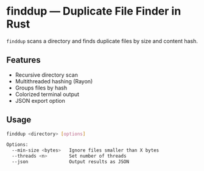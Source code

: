 # finddup — Duplicate File Finder in Rust

`finddup` scans a directory and finds duplicate files by size and content hash.

##  Features
-  Recursive directory scan
-  Multithreaded hashing (Rayon)
-  Groups files by hash
-  Colorized terminal output
-  JSON export option

## Usage
```bash
finddup <directory> [options]

Options:
  --min-size <bytes>   Ignore files smaller than X bytes
  --threads <n>        Set number of threads
  --json               Output results as JSON
